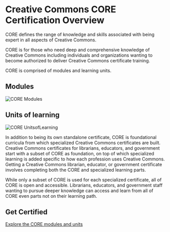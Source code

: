# Creative Commons CORE Certification Overview

CORE defines the range of knowledge and skills associated with being expert in all aspects of Creative Commons. 

CORE is for those who need deep and comprehensive knowledge of Creative Commons including individuals and organizations wanting to become authorized to deliver Creative Commons certificate training. 

CORE is comprised of modules and learning units.

## Modules
![CORE Modules](https://github.com/creativecommons/cc-cert-map/blob/master/images/core6.jpg "CORE Modules")

## Units of learning
![CORE UnitsofLearning](https://github.com/creativecommons/cc-cert-map/blob/master/images/learning-units-6.png "CORE Module Learning Units")

In addition to being its own standalone certificate, CORE is foundational curricula from which specialized Creative Commons certificates are built. Creative Commons certificates for librarians, educators, and government start with a subset of CORE as foundation, on top of which specialized learning is added specific to how each profession uses Creative Commons. Getting a Creative Commons librarian, educator, or government certificate involves completing both the CORE and specialized learning parts.

While only a subset of CORE is used for each specialized certificate, all of CORE is open and accessible. Librarians, educators, and government staff wanting to pursue deeper knowledge can access and learn from all of CORE even parts not on their learning path.


## Get Certified

[Explore the CORE modules and units](../contents/index.md)


